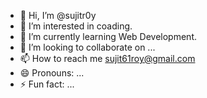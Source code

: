 - 👋 Hi, I’m @sujitr0y
- 👀 I’m interested in coading.
- 🌱 I’m currently learning Web Development.
- 💞️ I’m looking to collaborate on ...
- 📫 How to reach me sujit61roy@gmail.com
- 😄 Pronouns: ...
- ⚡ Fun fact: ...

<!---
sujitr0y/sujitr0y is a ✨ special ✨ repository because its `README.md` (this file) appears on your GitHub profile.
You can click the Preview link to take a look at your changes.
--->
